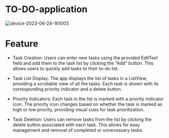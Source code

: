 
# TO-DO-application
![device-2023-06-24-161003](https://github.com/ShubhamKJ123/TO-DO-application/assets/122920531/b12a8d0f-84ac-467f-a0a3-27e38c410a2c)
# Feature
* Task Creation: Users can enter new tasks using the provided EditText field and add them to the task list by clicking the "Add" button. This allows users to quickly add tasks to their to-do list.

* Task List Display: The app displays the list of tasks in a ListView, providing a scrollable view of all the tasks. Each task is shown with its corresponding priority indicator and a delete button.

* Priority Indicators: Each task in the list is marked with a priority indicator icon. The priority icon changes based on whether the task is marked as high or low priority, providing visual cues for task prioritization.

* Task Deletion: Users can remove tasks from the list by clicking the delete button associated with each task. This allows for easy management and removal of completed or unnecessary tasks.
